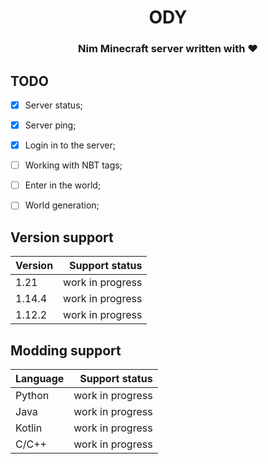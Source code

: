 <div align="center">

# ODY
### Nim Minecraft server written with ❤

</div>


## TODO

- [x] Server status;
- [x] Server ping;
- [x] Login in to the server;
- [ ] Working with NBT tags;
- [ ] Enter in the world;
- [ ] World generation;


## Version support

| Version   | Support status   |
| :--       | --:              |
| 1.21      | work in progress |
| 1.14.4    | work in progress |
| 1.12.2    | work in progress |


## Modding support

| Language  | Support status   |
| :--       | --:              |
| Python    | work in progress |
| Java      | work in progress |
| Kotlin    | work in progress |
| C/C++     | work in progress |
